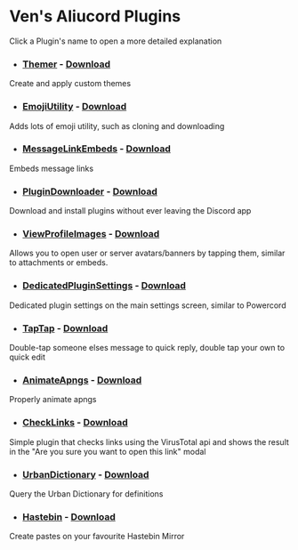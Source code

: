 # Ven's Aliucord Plugins

Click a Plugin's name to open a more detailed explanation

- ### [Themer](Themer/README.md) - [Download](https://github.com/Vendicated/AliucordPlugins/blob/builds/Themer.zip?raw=true)
Create and apply custom themes

- ### [EmojiUtility](EmojiUtility/README.md) - [Download](https://github.com/Vendicated/AliucordPlugins/blob/builds/EmojiUtility.zip?raw=true)
Adds lots of emoji utility, such as cloning and downloading

- ### [MessageLinkEmbeds](MessageLinkEmbeds/README.md) - [Download](https://github.com/Vendicated/AliucordPlugins/blob/builds/MessageLinkEmbeds.zip?raw=true)
Embeds message links

- ### [PluginDownloader](PluginDownloader/README.md) - [Download](https://github.com/Vendicated/AliucordPlugins/blob/builds/PluginDownloader.zip?raw=true)
Download and install plugins without ever leaving the Discord app

- ### [ViewProfileImages](ViewProfileImages/README.md) - [Download](https://github.com/Vendicated/AliucordPlugins/blob/builds/ViewProfileImages.zip?raw=true)
Allows you to open user or server avatars/banners by tapping them, similar to attachments or embeds.

- ### [DedicatedPluginSettings](DedicatedPluginSettings/README.md) - [Download](https://github.com/Vendicated/AliucordPlugins/blob/builds/DedicatedPluginSettings.zip?raw=true)
Dedicated plugin settings on the main settings screen, similar to Powercord

- ### [TapTap](TapTap/README.md) - [Download](https://github.com/Vendicated/AliucordPlugins/blob/builds/TapTap.zip?raw=true)
Double-tap someone elses message to quick reply, double tap your own to quick edit

- ### [AnimateApngs](AnimateApngs/README.md) - [Download](https://github.com/Vendicated/AliucordPlugins/blob/builds/AnimateApngs.zip?raw=true)
Properly animate apngs

- ### [CheckLinks](CheckLinks/README.md) - [Download](https://github.com/Vendicated/AliucordPlugins/blob/builds/CheckLinks.zip?raw=true)
Simple plugin that checks links using the VirusTotal api and shows the result in the "Are you sure you want to open this link" modal

- ### [UrbanDictionary](UrbanDictionary/README.md) - [Download](https://github.com/Vendicated/AliucordPlugins/blob/builds/UrbanDictionary.zip?raw=true)
Query the Urban Dictionary for definitions

- ### [Hastebin](Hastebin/README.md) - [Download](https://github.com/Vendicated/AliucordPlugins/blob/builds/Hastebin.zip?raw=true)
Create pastes on your favourite Hastebin Mirror
